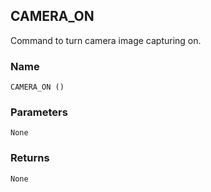## CAMERA\_ON

Command to turn camera image capturing on.


### Name

`CAMERA_ON ()`


### Parameters

`None`


### Returns

`None`
